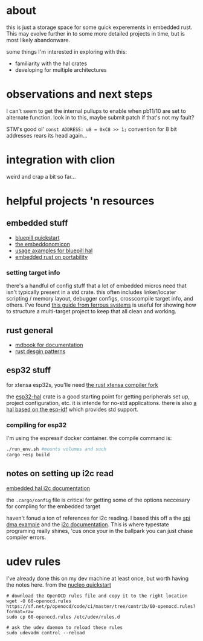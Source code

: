 # about
this is just a storage space for some quick experements in embedded rust. This may evolve further
in to some more detailed projects in time, but is most likely abandonware.

some things I'm interested in exploring with this:
* familiarity with the hal crates
* developing for multiple architectures

# observations and next steps
I can't seem to get the internal pullups to enable when pb11/10 are set to alternate function. look in to this,
maybe submit patch if that's not my fault?

STM's good ol' `const ADDRESS: u8 = 0xC8 >> 1;` convention for 8 bit addresses rears its head again...

# integration with clion
weird and crap a bit so far...

# helpful projects 'n resources
## embedded stuff
* [bluepill quickstart](https://github.com/TeXitoi/blue-pill-quickstart)
* [the embeddonomicon](https://docs.rust-embedded.org/book/intro/index.html)
* [usage axamples for bluepill hal](https://github.com/stm32-rs/stm32f1xx-hal/tree/v0.7.0/examples)
* [embedded rust on portability](https://docs.rust-embedded.org/book/portability/)

### setting target info
there's a handful of config stuff that a lot of embedded micros need that isn't typically present in a std
crate. this often includes linker/locater scripting / memory layout, debugger configs, crosscompile target info, and others.
 I've found [this guide from ferrous systems](https://ferrous-systems.com/blog/test-embedded-app/#structuring-the-project-for-host--and-cross-compilation)
is useful for showing how to structure a multi-target project to keep that all clean and working.

## rust general
* [mdbook for documentation](https://rust-lang.github.io/mdBook/)
* [rust desgin patterns](https://rust-unofficial.github.io/patterns/)

## esp32 stuff
for xtensa esp32s, you'lle need [the rust xtensa compiler fork](https://github.com/esp-rs/rust-build)

the [esp32-hal](https://github.com/esp-rs/esp32-hal) crate is a good starting point for getting
peripherals set up, project configuration, etc. it is intende for no-std applications. there is also 
[a hal based on the esp-idf](https://github.com/esp-rs/esp-idf-hal) which provides std support.

### compiling for esp32
I'm using the espressif docker container. the compile command is:
```sh
./run_env.sh #mounts volumes and such
cargo +esp build
```

## notes on setting up i2c read
[embedded hal i2c documentation](https://docs.rs/embedded-hal/0.2.6/embedded_hal/blocking/i2c/index.html)

the `.cargo/config` file is critical for getting some of the options neccesary for compling for the embedded target


haven't fonud a ton of references for i2c reading. I based this off a the 
[spi dma example](https://github.com/stm32-rs/stm32f1xx-hal/blob/v0.7.0/examples/spi-dma.rs)
and the [i2c documentation](https://docs.rs/stm32f1xx-hal/latest/stm32f1xx_hal/i2c/index.html).
This is where typestate programing really shines, 'cus once your in the ballpark 
you can just chase compiler errors.

# udev rules
I've already done this on my dev machine at least once, but worth having the notes here.
from the [nucleo quickstart](https://github.com/reneherrero/nucleo-l432kc-quickstart)
```shell script
# download the OpenOCD rules file and copy it to the right location
wget -O 60-openocd.rules https://sf.net/p/openocd/code/ci/master/tree/contrib/60-openocd.rules?format=raw
sudo cp 60-openocd.rules /etc/udev/rules.d

# ask the udev daemon to reload these rules
sudo udevadm control --reload
```